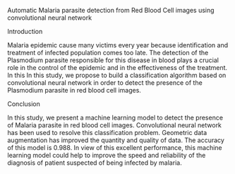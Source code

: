 Automatic Malaria parasite detection from Red Blood Cell images using convolutional neural network

Introduction

Malaria epidemic cause many victims every year because identification and treatment of infected population comes too late. The detection of the Plasmodium parasite responsible for this disease in blood plays a crucial role in the control of the epidemic and in the effectiveness of the treatment. In this In this study, we propose  to build a classification algorithm based on convolutional neural network in order to detect the presence of the Plasmodium parasite in red blood cell images. 

Conclusion

In this study, we present a machine learning model to detect the presence of Malaria parasite in red blood cell images. Convolutional neural network has been used to resolve this classification problem. Geometric data augmentation has improved the quantity and quality of data. The accuracy of this model is 0.988. In view of this excellent performance, this machine learning model could help to improve the speed and reliability of the diagnosis of patient suspected of being infected by malaria.


